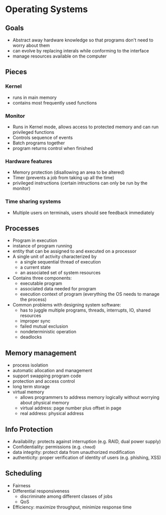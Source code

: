 # Operating Systems
## Goals
- Abstract away hardware knowledge so that programs don't need to worry about them
- can evolve by replacing interals while conforming to the interface
- manage resources available on the computer


## Pieces
### Kernel
- runs in main memory
- contains most frequently used functions

### Monitor
- Runs in Kernel mode, allows access to protected memory and can run privileged functions
- Controls sequence of events
- Batch programs together
- program returns control when finished


### Hardware features
- Memory protection (disallowing an area to be altered)
- Timer (prevents a job from taking up all the time)
- privileged instructions (certain intructions can only be run by the monitor)

### Time sharing systems
- Multiple users on terminals, users should see feedback immediately


## Processes
- Program in execution
- instance of program running
- entity that can be assigned to and executed on a processor
- A single unit of activity characterized by
  - a single sequential thread of execution
  - a current state
  - an associated set of system resources
- Contains three components:
  - executable program
  - associated data needed for program
  - execution context of program (everything the OS needs to manage the process)
- Common problems with designing system software:
  - has to juggle multiple programs, threads, interrupts, IO, shared resources
  - improper sync
  - failed mutual exclusion
  - nondeterministic operation
  - deadlocks

## Memory management
- process isolation
- automatic allocation and management
- support swapping program code
- protection and access control
- long term storage
- virtual memory
  - allows programmers to address memory logically without worrying about physical memory
  - virtual address: page number plus offset in page
  - real address: physical address


## Info Protection
- Availability: protects against interruption (e.g. RAID, dual power supply)
- Confidentiality: permissions (e.g. `chmod`)
- data integrity: protect data from unauthorized modification
- authenticity: proper verification of identity of users (e.g. phishing, XSS)


## Scheduling
- Fairness
- Differential responsiveness
  - discriminate among different classes of jobs
  - QoS
- Efficiency: maximize throughput, minimize response time
